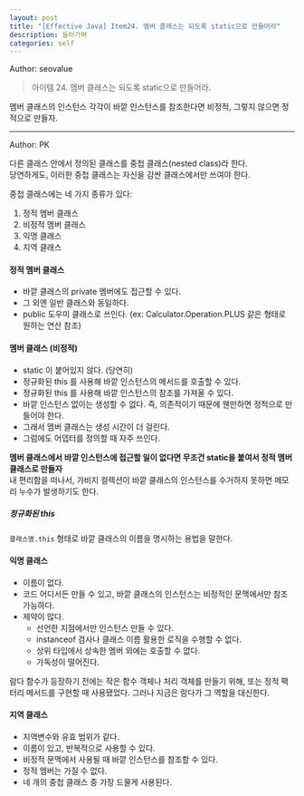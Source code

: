 ```yaml
---
layout: post
title: "[Effective Java] Item24. 멤버 클래스는 되도록 static으로 만들어라"
description: 들어가며
categories: self
---
```


Author: seovalue

> 아이템 24. 멤버 클래스는 되도록 static으로 만들어라.

멤버 클래스의 인스턴스 각각이 바깥 인스턴스를 참조한다면 비정적, 그렇지 않으면 정적으로 만들자. 

-----

Author: PK

다른 클래스 안에서 정의된 클래스를 중첩 클래스(nested class)라 한다.<br>
당연하게도, 이러한 중첩 클래스는 자신을 감싼 클래스에서만 쓰여야 한다.<br>

중첩 클래스에는 네 가지 종류가 있다:
1. 정적 멤버 클래스
2. 비정적 멤버 클래스
3. 익명 클래스
4. 지역 클래스

#### 정적 멤버 클래스
* 바깥 클래스의 private 멤버에도 접근할 수 있다.
* 그 외엔 일반 클래스와 동일하다.
* public 도우미 클래스로 쓰인다. (ex: Calculator.Operation.PLUS 같은 형태로 원하는 연산 참조)

#### 멤버 클래스 (비정적)
* static 이 붙어있지 않다. (당연히)
* 정규화된 this 를 사용해 바깥 인스턴스의 메서드를 호출할 수 있다.
* 정규화된 this 를 사용해 바깥 인스턴스의 참조를 가져올 수 있다.
* 바깥 인스턴스 없이는 생성할 수 없다. 즉, 의존적이기 때문에 웬만하면 정적으로 만들어야 한다.
* 그래서 멤버 클래스는 생성 시간이 더 걸린다.
* 그럼에도 어뎁터를 정의할 때 자주 쓰인다.

**멤버 클래스에서 바깥 인스턴스에 접근할 일이 없다면 무조건 static을 붙여서 정적 멤버 클래스로 만들자**<br>
내 편리함을 떠나서, 가비지 컬렉션이 바깥 클래스의 인스턴스를 수거하지 못하면 메모리 누수가 발생하기도 한다.

##### 정규화된 this
`클래스명.this` 형태로 바깥 클래스의 이름을 명시하는 용법을 말한다.

#### 익명 클래스
* 이름이 없다.
* 코드 어디서든 만들 수 있고, 바깥 클래스의 인스턴스는 비정적인 문맥에서만 참조 가능하다.
* 제약이 많다.
  * 선언한 지점에서만 인스턴스 만들 수 있다.
  * instanceof 검사나 클래스 이름 활용한 로직을 수행할 수 없다.
  * 상위 타입에서 상속한 멤버 외에는 호출할 수 없다.
  * 가독성이 떨어진다.

람다 함수가 등장하기 전에는 작은 함수 객체나 처리 객체를 만들기 위해, 또는 정적 팩터리 메서드를 구현할 때 사용됐었다. 그러나 지금은 람다가 그 역할을 대신한다.

#### 지역 클래스
* 지역변수와 유효 범위가 같다.
* 이름이 있고, 반복적으로 사용할 수 있다.
* 비정적 문맥에서 사용될 때 바깥 인스턴스를 참조할 수 있다.
* 정적 멤버는 가질 수 없다.
* 네 개의 중첩 클래스 중 가장 드물게 사용된다.
